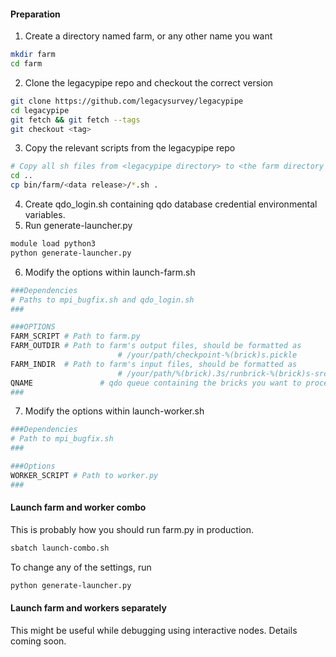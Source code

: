 #### Preparation

1.  Create a directory named farm, or any other name you want

```bash
mkdir farm
cd farm
```

2.  Clone the legacypipe repo and checkout the correct version

```bash
git clone https://github.com/legacysurvey/legacypipe
cd legacypipe
git fetch && git fetch --tags
git checkout <tag>
```

3.  Copy the relevant scripts from the legacypipe repo

```bash
# Copy all sh files from <legacypipe directory> to <the farm directory you created at step 1>
cd ..
cp bin/farm/<data release>/*.sh .
```

4.  Create qdo_login.sh containing qdo database credential environmental variables.
5.  Run generate-launcher.py

```bash
module load python3
python generate-launcher.py
```

6.  Modify the options within launch-farm.sh

```bash
###Dependencies
# Paths to mpi_bugfix.sh and qdo_login.sh
###

###OPTIONS
FARM_SCRIPT # Path to farm.py
FARM_OUTDIR # Path to farm's output files, should be formatted as
						# /your/path/checkpoint-%(brick)s.pickle
FARM_INDIR  # Path to farm's input files, should be formatted as
						# /your/path/%(brick).3s/runbrick-%(brick)s-srcs.pickle
QNAME				# qdo queue containing the bricks you want to process
###
```

7.  Modify the options within launch-worker.sh

```bash
###Dependencies
# Path to mpi_bugfix.sh
###

###Options
WORKER_SCRIPT # Path to worker.py
###
```

#### Launch farm and worker combo

This is probably how you should run farm.py in production.

```bash
sbatch launch-combo.sh
```

To change any of the settings, run

```bash
python generate-launcher.py
```

#### Launch farm and workers separately

This might be useful while debugging using interactive nodes. Details coming soon.